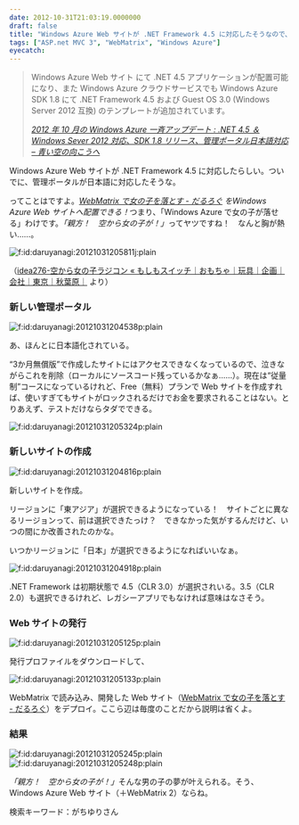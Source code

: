 ```yaml
---
date: 2012-10-31T21:03:19.0000000
draft: false
title: "Windows Azure Web サイトが .NET Framework 4.5 に対応したそうなので、女の子を落としてみた"
tags: ["ASP.net MVC 3", "WebMatrix", "Windows Azure"]
eyecatch: 
---
```


<blockquote cite="http://blogs.msdn.com/b/bluesky/archive/2012/10/29/windows-azure-sdk-1-8-released-with-net-4-5-ready-windows-azure-portal-refresh-with-windows-azure-store-and-japanese-available.aspx">
<p>Windows Azure Web サイト にて .NET 4.5 アプリケーションが配置可能になり、また Windows Azure クラウドサービスでも Windows Azure SDK 1.8 にて .NET Framework 4.5 および Guest OS 3.0 (Windows Server 2012 互換) のテンプレートが追加されています。</p>

<cite><a href="http://blogs.msdn.com/b/bluesky/archive/2012/10/29/windows-azure-sdk-1-8-released-with-net-4-5-ready-windows-azure-portal-refresh-with-windows-azure-store-and-japanese-available.aspx">2012 &#x5E74; 10 &#x6708;&#x306E; Windows Azure &#x4E00;&#x6589;&#x30A2;&#x30C3;&#x30D7;&#x30C7;&#x30FC;&#x30C8; : .NET 4.5 &#xFF06; Windows Sever 2012 &#x5BFE;&#x5FDC;&#x3001;SDK 1.8 &#x30EA;&#x30EA;&#x30FC;&#x30B9;&#x3001;&#x7BA1;&#x7406;&#x30DD;&#x30FC;&#x30BF;&#x30EB;&#x65E5;&#x672C;&#x8A9E;&#x5BFE;&#x5FDC; &ndash; &#x9752;&#x3044;&#x7A7A;&#x306E;&#x5411;&#x3053;&#x3046;&#x3078;</a></cite>
</blockquote>
<p>Windows Azure Web サイトが .NET Framework 4.5 に対応したらしい。ついでに、管理ポータルが日本語に対応したそうな。</p><p>ってことはですよ。<i><a href="https://blog.daruyanagi.jp/entry/2012/10/20/213231">WebMatrix &#x3067;&#x5973;&#x306E;&#x5B50;&#x3092;&#x843D;&#x3068;&#x3059; - &#x3060;&#x308B;&#x308D;&#x3050;</a> をWindows Azure Web サイトへ配置できる！</i>つまり、「Windows Azure で女の子が落せる」わけです。<i>「親方！　空から女の子が！」</i>ってヤツですね！　なんと胸が熱い……。</p><p><span itemscope itemtype="http://schema.org/Photograph"><img src="20121031205811.jpg" alt="f:id:daruyanagi:20121031205811j:plain" title="f:id:daruyanagi:20121031205811j:plain" class="hatena-fotolife" itemprop="image"></span></p><p>（<a href="http://moshimoswitch.main.jp/idea/2581">idea276-&#x7A7A;&#x304B;&#x3089;&#x5973;&#x306E;&#x5B50;&#x30E9;&#x30B8;&#x30B3;&#x30F3; &laquo; &#x3082;&#x3057;&#x3082;&#x30B9;&#x30A4;&#x30C3;&#x30C1;&#xFF5C;&#x304A;&#x3082;&#x3061;&#x3083;&#xFF5C;&#x73A9;&#x5177;&#xFF5C;&#x4F01;&#x753B;&#xFF5C;&#x4F1A;&#x793E;&#xFF5C;&#x6771;&#x4EAC;&#xFF5C;&#x79CB;&#x8449;&#x539F;&#xFF5C;</a> より）</p>

<div class="section">
<h3>新しい管理ポータル</h3>
<p><span itemscope itemtype="http://schema.org/Photograph"><img src="20121031204538.png" alt="f:id:daruyanagi:20121031204538p:plain" title="f:id:daruyanagi:20121031204538p:plain" class="hatena-fotolife" itemprop="image"></span></p><p>あ、ほんとに日本語化されている。</p><p>“3か月無償版”で作成したサイトにはアクセスできなくなっているので、泣きながらこれを削除（ローカルにソースコード残っているかなぁ……）。現在は“従量制”コースになっているけれど、Free（無料）プランで Web サイトを作成すれば、使いすぎてもサイトがロックされるだけでお金を要求されることはない。とりあえず、テストだけならタダでできる。</p><p><span itemscope itemtype="http://schema.org/Photograph"><img src="20121031205324.png" alt="f:id:daruyanagi:20121031205324p:plain" title="f:id:daruyanagi:20121031205324p:plain" class="hatena-fotolife" itemprop="image"></span><br />
</p>

</div>
<div class="section">
<h3>新しいサイトの作成</h3>
<p><span itemscope itemtype="http://schema.org/Photograph"><img src="20121031204816.png" alt="f:id:daruyanagi:20121031204816p:plain" title="f:id:daruyanagi:20121031204816p:plain" class="hatena-fotolife" itemprop="image"></span></p><p>新しいサイトを作成。</p><p>リージョンに「東アジア」が選択できるようになっている！　サイトごとに異なるリージョンって、前は選択できたっけ？　できなかった気がするんだけど、いつの間にか改善されたのかな。</p><p>いつかリージョンに「日本」が選択できるようになればいいなぁ。</p><p><span itemscope itemtype="http://schema.org/Photograph"><img src="20121031204918.png" alt="f:id:daruyanagi:20121031204918p:plain" title="f:id:daruyanagi:20121031204918p:plain" class="hatena-fotolife" itemprop="image"></span></p><p>.NET Framework は初期状態で 4.5（CLR 3.0）が選択されいる。3.5（CLR 2.0）も選択できるけれど、レガシーアプリでもなければ意味はなさそう。</p>

</div>
<div class="section">
<h3>Web サイトの発行</h3>
<p><span itemscope itemtype="http://schema.org/Photograph"><img src="20121031205125.png" alt="f:id:daruyanagi:20121031205125p:plain" title="f:id:daruyanagi:20121031205125p:plain" class="hatena-fotolife" itemprop="image"></span></p><p>発行プロファイルをダウンロードして、</p><p><span itemscope itemtype="http://schema.org/Photograph"><img src="20121031205133.png" alt="f:id:daruyanagi:20121031205133p:plain" title="f:id:daruyanagi:20121031205133p:plain" class="hatena-fotolife" itemprop="image"></span></p><p>WebMatrix で読み込み、開発した Web サイト（<a href="https://blog.daruyanagi.jp/entry/2012/10/20/213231">WebMatrix &#x3067;&#x5973;&#x306E;&#x5B50;&#x3092;&#x843D;&#x3068;&#x3059; - &#x3060;&#x308B;&#x308D;&#x3050;</a>）をデプロイ。ここら辺は毎度のことだから説明は省くよ。</p>

</div>
<div class="section">
<h3>結果</h3>
<p><span itemscope itemtype="http://schema.org/Photograph"><img src="20121031205245.png" alt="f:id:daruyanagi:20121031205245p:plain" title="f:id:daruyanagi:20121031205245p:plain" class="hatena-fotolife" itemprop="image"></span><span itemscope itemtype="http://schema.org/Photograph"><img src="20121031205248.png" alt="f:id:daruyanagi:20121031205248p:plain" title="f:id:daruyanagi:20121031205248p:plain" class="hatena-fotolife" itemprop="image"></span></p><p><i>「親方！　空から女の子が！」</i>そんな男の子の夢が叶えられる。そう、Windows Azure Web サイト（＋WebMatrix 2）ならね。</p><p>検索キーワード：がちゆりさん</p>

</div>
